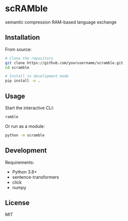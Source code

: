 # scRAMble

semantic compression RAM-based language exchange

## Installation

From source:
```bash
# Clone the repository
git clone https://github.com/yourusername/scramble.git
cd scramble

# Install in development mode
pip install -e .
```

## Usage

Start the interactive CLI:
```bash
ramble
```

Or run as a module:
```bash
python -m scramble
```

## Development

Requirements:
- Python 3.8+
- sentence-transformers
- click
- numpy

## License

MIT
